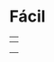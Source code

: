 # Fácil



<table data-view="cards"><thead><tr><th></th></tr></thead><tbody><tr><td></td></tr><tr><td></td></tr><tr><td></td></tr></tbody></table>

